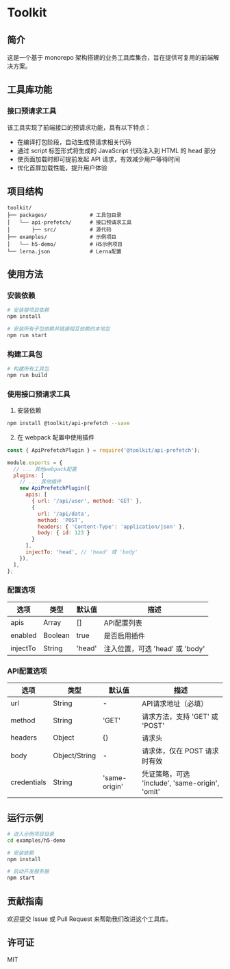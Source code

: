 # Toolkit

## 简介

这是一个基于 monorepo 架构搭建的业务工具库集合，旨在提供可复用的前端解决方案。

## 工具库功能

### 接口预请求工具

该工具实现了前端接口的预请求功能，具有以下特点：

- 在编译打包阶段，自动生成预请求相关代码
- 通过 script 标签形式将生成的 JavaScript 代码注入到 HTML 的 head 部分
- 使页面加载时即可提前发起 API 请求，有效减少用户等待时间
- 优化首屏加载性能，提升用户体验

## 项目结构

```
toolkit/
├── packages/              # 工具包目录
│   └── api-prefetch/      # 接口预请求工具
│       ├── src/           # 源代码
├── examples/              # 示例项目
│   └── h5-demo/           # H5示例项目
└── lerna.json             # Lerna配置
```

## 使用方法

### 安装依赖

```bash
# 安装根项目依赖
npm install

# 安装所有子包依赖并链接相互依赖的本地包
npm run start
```

### 构建工具包

```bash
# 构建所有工具包
npm run build
```

### 使用接口预请求工具

1. 安装依赖

```bash
npm install @toolkit/api-prefetch --save
```

2. 在 webpack 配置中使用插件

```javascript
const { ApiPrefetchPlugin } = require('@toolkit/api-prefetch');

module.exports = {
  // ... 其他webpack配置
  plugins: [
    // ... 其他插件
    new ApiPrefetchPlugin({
      apis: [
        { url: '/api/user', method: 'GET' },
        { 
          url: '/api/data', 
          method: 'POST',
          headers: { 'Content-Type': 'application/json' },
          body: { id: 123 }
        }
      ],
      injectTo: 'head', // 'head' 或 'body'
    }),
  ],
};
```

### 配置选项

| 选项 | 类型 | 默认值 | 描述 |
|------|------|--------|------|
| apis | Array | [] | API配置列表 |
| enabled | Boolean | true | 是否启用插件 |
| injectTo | String | 'head' | 注入位置，可选 'head' 或 'body' |

### API配置选项

| 选项 | 类型 | 默认值 | 描述 |
|------|------|--------|------|
| url | String | - | API请求地址（必填） |
| method | String | 'GET' | 请求方法，支持 'GET' 或 'POST' |
| headers | Object | {} | 请求头 |
| body | Object/String | - | 请求体，仅在 POST 请求时有效 |
| credentials | String | 'same-origin' | 凭证策略，可选 'include', 'same-origin', 'omit' |

## 运行示例

```bash
# 进入示例项目目录
cd examples/h5-demo

# 安装依赖
npm install

# 启动开发服务器
npm start
```

## 贡献指南

欢迎提交 Issue 或 Pull Request 来帮助我们改进这个工具库。

## 许可证

MIT



